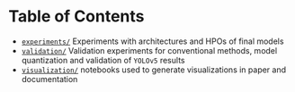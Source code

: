 # Table of Contents
- [`experiments/`](./experiments) Experiments with architectures and HPOs of final models
- [`validation/`](./validation) Validation experiments for conventional methods, model quantization and validation of `YOLOv5` results
- [`visualization/`](./visualizations) notebooks used to generate visualizations in paper and documentation
